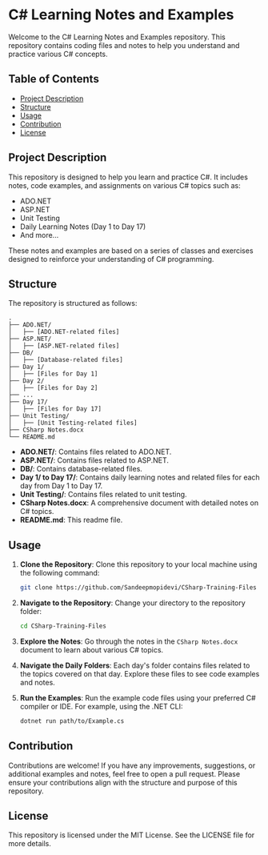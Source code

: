 # C# Learning Notes and Examples

Welcome to the C# Learning Notes and Examples repository. This repository contains coding files and notes to help you understand and practice various C# concepts.

## Table of Contents
- [Project Description](#project-description)
- [Structure](#structure)
- [Usage](#usage)
- [Contribution](#contribution)
- [License](#license)

## Project Description

This repository is designed to help you learn and practice C#. It includes notes, code examples, and assignments on various C# topics such as:

- ADO.NET
- ASP.NET
- Unit Testing
- Daily Learning Notes (Day 1 to Day 17)
- And more...

These notes and examples are based on a series of classes and exercises designed to reinforce your understanding of C# programming.

## Structure

The repository is structured as follows:

```
.
├── ADO.NET/
│   ├── [ADO.NET-related files]
├── ASP.NET/
│   ├── [ASP.NET-related files]
├── DB/
│   ├── [Database-related files]
├── Day 1/
│   ├── [Files for Day 1]
├── Day 2/
│   ├── [Files for Day 2]
├── ...
├── Day 17/
│   ├── [Files for Day 17]
├── Unit Testing/
│   ├── [Unit Testing-related files]
├── CSharp Notes.docx
└── README.md
```

- **ADO.NET/**: Contains files related to ADO.NET.
- **ASP.NET/**: Contains files related to ASP.NET.
- **DB/**: Contains database-related files.
- **Day 1/ to Day 17/**: Contains daily learning notes and related files for each day from Day 1 to Day 17.
- **Unit Testing/**: Contains files related to unit testing.
- **CSharp Notes.docx**: A comprehensive document with detailed notes on C# topics.
- **README.md**: This readme file.

## Usage

1. **Clone the Repository**: Clone this repository to your local machine using the following command:
   ```sh
   git clone https://github.com/Sandeepmopidevi/CSharp-Training-Files
   ```

2. **Navigate to the Repository**: Change your directory to the repository folder:
   ```sh
   cd CSharp-Training-Files
   ```

3. **Explore the Notes**: Go through the notes in the `CSharp Notes.docx` document to learn about various C# topics.

4. **Navigate the Daily Folders**: Each day's folder contains files related to the topics covered on that day. Explore these files to see code examples and notes.

5. **Run the Examples**: Run the example code files using your preferred C# compiler or IDE. For example, using the .NET CLI:
   ```sh
   dotnet run path/to/Example.cs
   ```

## Contribution

Contributions are welcome! If you have any improvements, suggestions, or additional examples and notes, feel free to open a pull request. Please ensure your contributions align with the structure and purpose of this repository.

## License

This repository is licensed under the MIT License. See the LICENSE file for more details.

